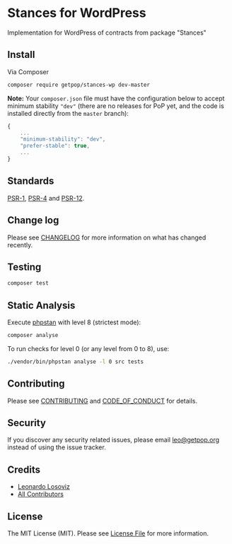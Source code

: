 # Stances for WordPress

<!--
[![Latest Version on Packagist][ico-version]][link-packagist]
[![Software License][ico-license]](LICENSE.md)
[![Build Status][ico-travis]][link-travis]
[![Coverage Status][ico-scrutinizer]][link-scrutinizer]
[![Quality Score][ico-code-quality]][link-code-quality]
[![Total Downloads][ico-downloads]][link-downloads]
-->

Implementation for WordPress of contracts from package "Stances"

## Install

Via Composer

``` bash
composer require getpop/stances-wp dev-master
```

**Note:** Your `composer.json` file must have the configuration below to accept minimum stability `"dev"` (there are no releases for PoP yet, and the code is installed directly from the `master` branch):

```javascript
{
    ...
    "minimum-stability": "dev",
    "prefer-stable": true,
    ...
}
```

<!--
## Usage

``` php
```
-->

## Standards

[PSR-1](https://www.php-fig.org/psr/psr-1), [PSR-4](https://www.php-fig.org/psr/psr-4) and [PSR-12](https://www.php-fig.org/psr/psr-12).

## Change log

Please see [CHANGELOG](CHANGELOG.md) for more information on what has changed recently.

## Testing

``` bash
composer test
```

## Static Analysis

Execute [phpstan](https://github.com/phpstan/phpstan) with level 8 (strictest mode):

``` bash
composer analyse
```

To run checks for level 0 (or any level from 0 to 8), use:

``` bash
./vendor/bin/phpstan analyse -l 0 src tests
```

## Contributing

Please see [CONTRIBUTING](CONTRIBUTING.md) and [CODE_OF_CONDUCT](CODE_OF_CONDUCT.md) for details.

## Security

If you discover any security related issues, please email leo@getpop.org instead of using the issue tracker.

## Credits

- [Leonardo Losoviz][link-author]
- [All Contributors][link-contributors]

## License

The MIT License (MIT). Please see [License File](LICENSE.md) for more information.

[ico-version]: https://img.shields.io/packagist/v/getpop/stances-wp.svg?style=flat-square
[ico-license]: https://img.shields.io/badge/license-MIT-brightgreen.svg?style=flat-square
[ico-travis]: https://img.shields.io/travis/getpop/stances-wp/master.svg?style=flat-square
[ico-scrutinizer]: https://img.shields.io/scrutinizer/coverage/g/getpop/stances-wp.svg?style=flat-square
[ico-code-quality]: https://img.shields.io/scrutinizer/g/getpop/stances-wp.svg?style=flat-square
[ico-downloads]: https://img.shields.io/packagist/dt/getpop/stances-wp.svg?style=flat-square

[link-packagist]: https://packagist.org/packages/getpop/stances-wp
[link-travis]: https://travis-ci.org/getpop/stances-wp
[link-scrutinizer]: https://scrutinizer-ci.com/g/getpop/stances-wp/code-structure
[link-code-quality]: https://scrutinizer-ci.com/g/getpop/stances-wp
[link-downloads]: https://packagist.org/packages/getpop/stances-wp
[link-author]: https://github.com/leoloso
[link-contributors]: ../../contributors
